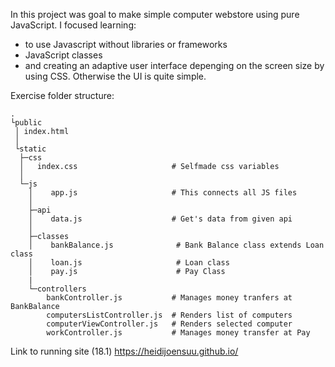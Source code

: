In this project was goal to make simple computer webstore using pure JavaScript.
I focused learning:
- to use Javascript without libraries or frameworks
- JavaScript classes
- and creating an adaptive user interface depenging on the screen size by using CSS. Otherwise the UI is quite simple.

Exercise folder structure:
```
.
└public
 │ index.html 
 │
 └static
  ├─css
  │   index.css                     # Selfmade css variables
  │
  └─js
    │    app.js                     # This connects all JS files
    │
    ├─api
    │    data.js                    # Get's data from given api
    │
    ├─classes
    │    bankBalance.js              # Bank Balance class extends Loan class
    │    loan.js                     # Loan class
    │    pay.js                      # Pay Class
    |
    └─controllers
        bankController.js           # Manages money tranfers at BankBalance
        computersListController.js  # Renders list of computers
        computerViewController.js   # Renders selected computer
        workController.js           # Manages money transfer at Pay
```
Link to running site (18.1) 
https://heidijoensuu.github.io/